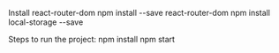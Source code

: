 Install react-router-dom
npm install --save react-router-dom
npm install local-storage --save

Steps to run the project:
npm install
npm start
